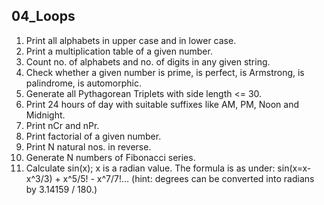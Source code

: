 ## 04_Loops
1. Print all alphabets in upper case and in lower case.
2. Print a multiplication table of a given number.
3. Count no. of alphabets and no. of digits in any given string.
4. Check whether a given number is prime, is perfect, is Armstrong, is palindrome, is automorphic.
5. Generate all Pythagorean Triplets with side length <= 30.
6. Print 24 hours of day with suitable suffixes like AM, PM, Noon and Midnight.
7. Print nCr and nPr.
8. Print factorial of a given number.
9. Print N natural nos. in reverse.
10. Generate N numbers of Fibonacci series.
11. Calculate sin(x); x is a radian value. The formula is as under:
sin⁡(x=x- x^3/3) + x^5/5! - x^7/7!… (hint: degrees can be converted into radians by 3.14159 / 180.)


